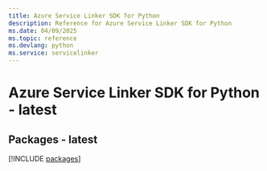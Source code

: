 ```yaml
---
title: Azure Service Linker SDK for Python
description: Reference for Azure Service Linker SDK for Python
ms.date: 04/09/2025
ms.topic: reference
ms.devlang: python
ms.service: servicelinker
---
```

# Azure Service Linker SDK for Python - latest
## Packages - latest
[!INCLUDE [packages](service-linker-index.md)]